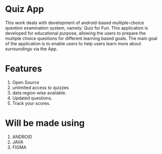 
# Quiz App
This work deals with development of android-based multiple-choice question examination system, namely: Quiz for Fun. This application is developed for educational purpose, allowing the users to prepare the multiple choice questions for different learning based goals. The main goal of the application is to enable users to help users learn more about surroundings via the App.

# Features
1. Open Source
2. unlimited access to quizzes
3. data region wise available.
4. Updated questions.
5. Track your scores.


# Will be made using
1. ANDROID
2. JAVA
3. FIGMA
